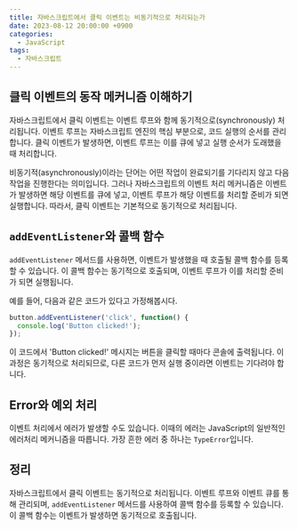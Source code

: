 ```yaml
---
title: 자바스크립트에서 클릭 이벤트는 비동기적으로 처리되는가
date: 2023-08-12 20:00:00 +0900
categories:
  - JavaScript
tags:
  - 자바스크립트
---
```


## 클릭 이벤트의 동작 메커니즘 이해하기

자바스크립트에서 클릭 이벤트는 이벤트 루프와 함께 동기적으로(synchronously) 처리됩니다. 이벤트 루프는 자바스크립트 엔진의 핵심 부분으로, 코드 실행의 순서를 관리합니다. 클릭 이벤트가 발생하면, 이벤트 루프는 이를 큐에 넣고 실행 순서가 도래했을 때 처리합니다.

비동기적(asynchronously)이라는 단어는 어떤 작업이 완료되기를 기다리지 않고 다음 작업을 진행한다는 의미입니다. 그러나 자바스크립트의 이벤트 처리 메커니즘은 이벤트가 발생하면 해당 이벤트를 큐에 넣고, 이벤트 루프가 해당 이벤트를 처리할 준비가 되면 실행합니다. 따라서, 클릭 이벤트는 기본적으로 동기적으로 처리됩니다.

## `addEventListener`와 콜백 함수

`addEventListener` 메서드를 사용하면, 이벤트가 발생했을 때 호출될 콜백 함수를 등록할 수 있습니다. 이 콜백 함수는 동기적으로 호출되며, 이벤트 루프가 이를 처리할 준비가 되면 실행됩니다.

예를 들어, 다음과 같은 코드가 있다고 가정해봅시다.

```javascript
button.addEventListener('click', function() {
  console.log('Button clicked!');
});
```

이 코드에서 'Button clicked!' 메시지는 버튼을 클릭할 때마다 콘솔에 출력됩니다. 이 과정은 동기적으로 처리되므로, 다른 코드가 먼저 실행 중이라면 이벤트는 기다려야 합니다.

## Error와 예외 처리

이벤트 처리에서 에러가 발생할 수도 있습니다. 이때의 에러는 JavaScript의 일반적인 에러처리 메커니즘을 따릅니다. 가장 흔한 에러 중 하나는 `TypeError`입니다. 

## 정리

자바스크립트에서 클릭 이벤트는 동기적으로 처리됩니다. 이벤트 루프와 이벤트 큐를 통해 관리되며, `addEventListener` 메서드를 사용하여 콜백 함수를 등록할 수 있습니다. 이 콜백 함수는 이벤트가 발생하면 동기적으로 호출됩니다.